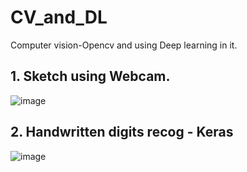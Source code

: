 # CV_and_DL
Computer vision-Opencv and using Deep learning in it.

## 1. Sketch using Webcam.
![image](https://user-images.githubusercontent.com/62549297/122635979-6e90f480-d104-11eb-8f64-006e19c88780.png)
## 2. Handwritten digits recog - Keras
![image](https://user-images.githubusercontent.com/62549297/122751146-03ceed00-d2ad-11eb-9ada-8e0007cf2ca7.png)
